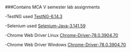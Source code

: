 ###Contains MCA V semester lab assignments


-TestNG used [TestNG-6.14.3](https://repo1.maven.org/maven2/org/testng/testng/6.14.3/testng-6.14.3.jar "Download") 

-Selenium used [Selenium-Java-3.141.59](https://selenium-release.storage.googleapis.com/3.141/selenium-java-3.141.59.zip "Download")

-Chrome Web Driver Linux [Chrome-Driver-78.0.3904.70](https://chromedriver.storage.googleapis.com/78.0.3904.70/chromedriver_linux64.zip "Download")

-Chrome Web Driver Windows [Chrome-Driver-78.0.3904.70](https://chromedriver.storage.googleapis.com/78.0.3904.70/chromedriver_win32.zip "Download")